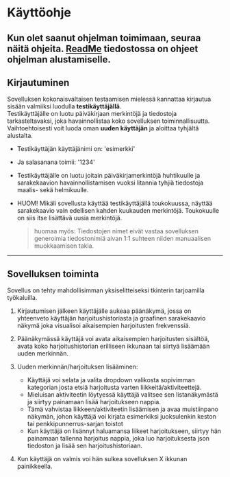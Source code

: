 # Käyttöohje

Kun olet saanut ohjelman toimimaan, seuraa näitä ohjeita. [ReadMe](README.md) tiedostossa on ohjeet ohjelman alustamiselle.
---
## Kirjautuminen
Sovelluksen kokonaisvaltaisen testaamisen mielessä kannattaa kirjautua sisään valmiiksi luodulla **testikäyttäjällä**.\
Testikäyttäjälle on luotu päiväkirjaan merkintöjä ja tiedostoja tarkasteltavaksi, joka havainnollistaa koko sovelluksen toiminnallisuutta.\
Vaihtoehtoisesti voit luoda oman **uuden käyttäjän** ja aloittaa tyhjältä alustalta.

- Testikäyttäjän käyttäjänimi on: 'esimerkki'
  
- Ja salasanana toimii: '1234'
- Testikäyttäjälle on luotu joitain päiväkirjamerkintöjä huhtikuulle ja sarakekaavion havainnollistamisen vuoksi litannia tyhjiä tiedostoja maalis- sekä helmikuulle.
- HUOM! Mikäli sovellusta käyttää testikäyttäjällä toukokuussa, näyttää sarakekaavio vain edellisen kahden kuukauden merkintöjä. Toukokuulle on siis itse lisättävä uusia merkintöjä. 
  > huomaa myös: Tiedostojen nimet eivät vastaa sovelluksen generoimia tiedostonimiä aivan 1:1 suhteen niiden manuaalisen muokkaamisen takia.
---
## Sovelluksen toiminta

Sovellus on tehty mahdollisimman yksiselitteiseksi tkinterin tarjoamilla työkaluilla. 
1. Kirjautumisen jälkeen käyttäjälle aukeaa päänäkymä, jossa on yhteenveto käyttäjän harjoitushistoriasta ja graafinen sarakekaavio näkymä joka visualisoi aikaisempien harjoitusten frekvenssiä.
   
2. Päänäkymässä käyttäjä voi avata aikaisempien harjoitusten sisältöä, avata koko harjoitushistorian erilliseen ikkunaan tai siirtyä lisäämään uuden merkinnän.
3. Uuden merkinnän/harjoituksen lisääminen:
   - Käyttäjä voi selata ja valita dropdown valikosta sopivimman kategorian josta etsiä harjoitusta varten liikkeitä/aktiviteettejä.
   - Mieluisan aktiviteetin löytyessä käyttäjä valitsee sen listanäkymästä ja siirtyy painamaan lisää harjoitukseen nappia.
   - Tämä vahvistaa liikkeen/aktiviteetin lisäämisen ja avaa muistiinpano näkymän, johon käyttäjä voi kirjata esimerkiksi juoksulenkin keston tai penkkipunnerrus-sarjan toistot
   - Kun käyttäjä on lisännyt haluamansa liikeet harjoitukseen, siirtyy hän painamaan tallenna harjoitus nappia, joka luo harjoituksesta json tiedoston ja lisää sen harjoitushistoriaan.
4. Kun käyttäjä on valmis voi hän sulkea sovelluksen X ikkunan painikkeella.
